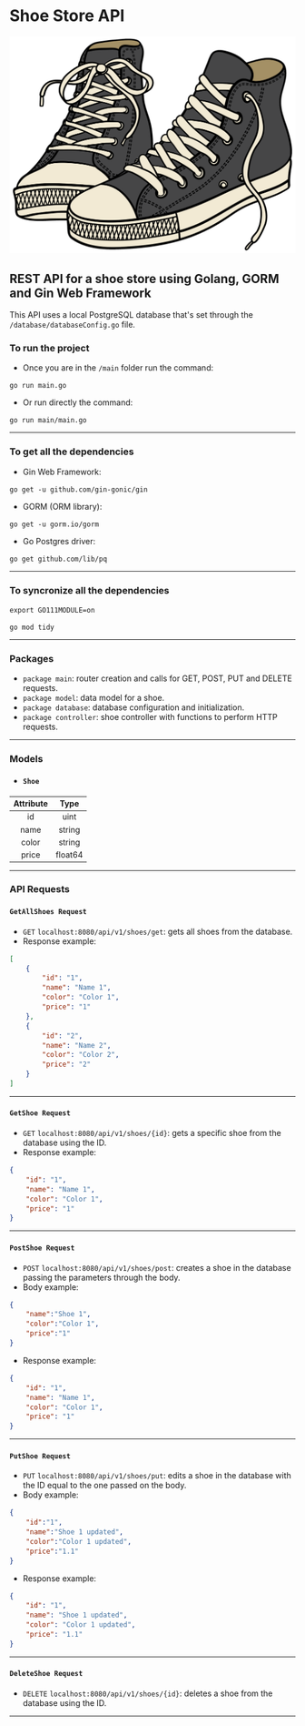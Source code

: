 # Shoe Store API
![Shoe Store Logo](img/../assets/ShoeStore.png)

## REST API for a shoe store using Golang, GORM and Gin Web Framework

This API uses a local PostgreSQL database that's set through the `/database/databaseConfig.go` file.


### To run the project
- Once you are in the `/main` folder run the command:
```
go run main.go
```
- Or run directly the command:
```
go run main/main.go
```
---
### To get all the dependencies
- Gin Web Framework:
```
go get -u github.com/gin-gonic/gin
```
- GORM (ORM library):
```
go get -u gorm.io/gorm
```
- Go Postgres driver:
```
go get github.com/lib/pq
```
---
### To syncronize all the dependencies
```
export GO111MODULE=on
```
```
go mod tidy
```
---
### Packages
- `package main`: router creation and calls for GET, POST, PUT and DELETE requests.
- `package model`: data model for a shoe.
- `package database`: database configuration and initialization.
- `package controller`: shoe controller with functions to perform HTTP requests.
---
### Models
- #### `Shoe`

| Attribute |   Type  |
|:---------:|:-------:|
|     id    |   uint  |
|    name   |  string |
|   color   |  string |
|   price   | float64 |



---
### API Requests
#### `GetAllShoes Request`

- `GET` `localhost:8080/api/v1/shoes/get`: gets all shoes from the database.
- Response example:
```json
[
	{
		"id": "1",
		"name": "Name 1",
		"color": "Color 1",
		"price": "1"
	},
	{
		"id": "2",
		"name": "Name 2",
		"color": "Color 2",
		"price": "2"
	}
]
```

---
#### `GetShoe Request`

- `GET` `localhost:8080/api/v1/shoes/{id}`: gets a specific shoe from the database using the ID.
- Response example:
```json
{
	"id": "1",
	"name": "Name 1",
	"color": "Color 1",
	"price": "1"
}
```

---
#### `PostShoe Request`

- `POST` `localhost:8080/api/v1/shoes/post`: creates a shoe in the database passing the parameters through the body.
- Body example:
```json
{
	"name":"Shoe 1",
	"color":"Color 1",
	"price":"1"
}
```
- Response example:
```json
{
	"id": "1",
	"name": "Name 1",
	"color": "Color 1",
	"price": "1"
}
```

---
#### `PutShoe Request`

- `PUT` `localhost:8080/api/v1/shoes/put`: edits a shoe in the database with the ID equal to the one passed on the body.
- Body example:
```json
{
	"id":"1",
	"name":"Shoe 1 updated",
	"color":"Color 1 updated",
	"price":"1.1"
}
```
- Response example:
```json
{
	"id": "1",
	"name": "Shoe 1 updated",
	"color": "Color 1 updated",
	"price": "1.1"
}
```

---
#### `DeleteShoe Request`

- `DELETE` `localhost:8080/api/v1/shoes/{id}`: deletes a shoe from the database using the ID.
---